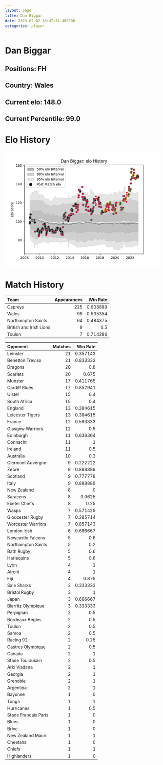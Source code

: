 ```yaml
---  
layout: page  
title: Dan Biggar  
date: 2023-02-02 18:47:31.482206  
categories: player  
---
```

# Dan Biggar

## Positions: FH

## Country: Wales

## Current elo: 148.0

## Current Percentile: 99.0

# Elo History


![elo history](history_DanBiggar.png)
# Match History


| Team                    |   Appearances |   Win Rate |
|:------------------------|--------------:|-----------:|
| Ospreys                 |           225 |   0.608889 |
| Wales                   |            99 |   0.535354 |
| Northampton Saints      |            64 |   0.484375 |
| British and Irish Lions |             9 |   0.5      |
| Toulon                  |             7 |   0.714286 |

| Opponent             |   Matches |   Win Rate |
|:---------------------|----------:|-----------:|
| Leinster             |        21 |   0.357143 |
| Benetton Treviso     |        21 |   0.833333 |
| Dragons              |        20 |   0.8      |
| Scarlets             |        20 |   0.675    |
| Munster              |        17 |   0.411765 |
| Cardiff Blues        |        17 |   0.852941 |
| Ulster               |        15 |   0.4      |
| South Africa         |        15 |   0.4      |
| England              |        13 |   0.384615 |
| Leicester Tigers     |        13 |   0.384615 |
| France               |        12 |   0.583333 |
| Glasgow Warriors     |        12 |   0.5      |
| Edinburgh            |        11 |   0.636364 |
| Connacht             |        11 |   1        |
| Ireland              |        11 |   0.5      |
| Australia            |        10 |   0.3      |
| Clermont Auvergne    |         9 |   0.222222 |
| Zebre                |         9 |   0.888889 |
| Scotland             |         9 |   0.777778 |
| Italy                |         9 |   0.888889 |
| New Zealand          |         8 |   0        |
| Saracens             |         8 |   0.0625   |
| Exeter Chiefs        |         8 |   0.25     |
| Wasps                |         7 |   0.571429 |
| Gloucester Rugby     |         7 |   0.285714 |
| Worcester Warriors   |         7 |   0.857143 |
| London Irish         |         6 |   0.666667 |
| Newcastle Falcons    |         5 |   0.8      |
| Northampton Saints   |         5 |   0.2      |
| Bath Rugby           |         5 |   0.6      |
| Harlequins           |         5 |   0.6      |
| Lyon                 |         4 |   1        |
| Aironi               |         4 |   1        |
| Fiji                 |         4 |   0.875    |
| Sale Sharks          |         3 |   0.333333 |
| Bristol Rugby        |         3 |   1        |
| Japan                |         3 |   0.666667 |
| Biarritz Olympique   |         3 |   0.333333 |
| Perpignan            |         2 |   0.5      |
| Bordeaux Begles      |         2 |   0.5      |
| Toulon               |         2 |   0.5      |
| Samoa                |         2 |   0.5      |
| Racing 92            |         2 |   0.25     |
| Castres Olympique    |         2 |   0.5      |
| Canada               |         2 |   1        |
| Stade Toulousain     |         2 |   0.5      |
| Arix Viadana         |         2 |   1        |
| Georgia              |         2 |   1        |
| Grenoble             |         2 |   1        |
| Argentina            |         2 |   1        |
| Bayonne              |         1 |   0        |
| Tonga                |         1 |   1        |
| Hurricanes           |         1 |   0.5      |
| Stade Francais Paris |         1 |   0        |
| Blues                |         1 |   0        |
| Brive                |         1 |   0        |
| New Zealand Maori    |         1 |   1        |
| Cheetahs             |         1 |   0        |
| Chiefs               |         1 |   1        |
| Highlanders          |         1 |   0        |